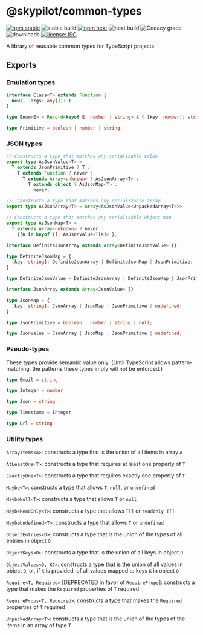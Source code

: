 # @skypilot/common-types

[![npm stable](https://img.shields.io/npm/v/@skypilot/common-types?label=stable)](https://www.npmjs.com/package/@skypilot/common-types)
![stable build](https://img.shields.io/github/workflow/status/skypilot-dev/common-types/Stable%20release?label=stable%20build)
[![npm next](https://img.shields.io/npm/v/@skypilot/common-types/next?label=next)](https://www.npmjs.com/package/@skypilot/common-types)
![next build](https://img.shields.io/github/workflow/status/skypilot-dev/common-types/Prerelease?branch=next&label=next%20build)
![Codacy grade](https://img.shields.io/codacy/grade/561f2e20f35944e69cedc01073fd5823)
![downloads](https://img.shields.io/npm/dm/@skypilot/common-types)
[![license: ISC](https://img.shields.io/badge/license-ISC-blue.svg)](https://opensource.org/licenses/ISC)

A library of reusable common types for TypeScript projects

## Exports

### Emulation types

```typescript
interface Class<T> extends Function {
  new(...args: any[]): T
}

type Enum<E> = Record<keyof E, number | string> & { [key: number]: string }

type Primitive = boolean | number | string;
```

### JSON types

```typescript
// Constructs a type that matches any serializable value
export type AsJsonValue<T> =
  T extends JsonPrimitive ? T :
    T extends Function ? never :
      T extends Array<unknown> ? AsJsonArray<T> :
        T extends object ? AsJsonMap<T> :
          never;

//  Constructs a type that matches any serializable array
export type AsJsonArray<T> = Array<AsJsonValue<UnpackedArray<T>>>

// Constructs a type that matches any serializable object map
export type AsJsonMap<T> =
  T extends Array<unknown> ? never :
    {[K in keyof T]: AsJsonValue<T[K]> };

interface DefiniteJsonArray extends Array<DefiniteJsonValue> {}

type DefiniteJsonMap = {
  [key: string]: DefiniteJsonArray | DefiniteJsonMap | JsonPrimitive;
}

type DefiniteJsonValue = DefiniteJsonArray | DefiniteJsonMap | JsonPrimitive;

interface JsonArray extends Array<JsonValue> {}

type JsonMap = {
  [key: string]: JsonArray | JsonMap | JsonPrimitive | undefined;
}

type JsonPrimitive = boolean | number | string | null;

type JsonValue = JsonArray | JsonMap | JsonPrimitive | undefined;
```

### Pseudo-types

These types provide semantic value only. (Until TypeScript allows pattern-matching, the patterns
these types imply will not be enforced.)

```typescript
type Email = string

type Integer = number

type Json = string

type Timestamp = Integer

type Url = string
```

### Utility types
`ArrayItems<A>`: constructs a type that is the union of all items in array `A`

`AtLeastOne<T>`: constructs a type that requires at least one property of `T`

`ExactlyOne<T>`: constructs a type that requires exactly one property of `T`

`Maybe<T>`: constructs a type that allows `T`, `null`, or `undefined`

`MaybeNull<T>`: constructs a type that allows `T` or `null`

`MaybeReadOnly<T>`: constructs a type that allows `T[]` or `readonly T[]`

`MaybeUndefined<T>`: constructs a type that allows `T` or `undefined`

`ObjectEntries<O>`: constructs a type that is the union of the types of all entries in object `O`

`ObjectKeys<O>`: constructs a type that is the union of all keys in object `O`

`ObjectValues<O, K?>`: constructs a type that is the union of all values in object `O`, or, if `K`
is provided, of all values mapped to keys `K` in object `O`

`Require<T, Required>` \[DEPRECATED in favor of `RequireProps`\]: constructs a type that makes the
`Required` properties of `T` required

`RequireProps<T, Required>`: constructs a type that makes the `Required` properties of `T` required

`UnpackedArray<T>`: constructs a type that is the union of the types of the items in an array of type `T`
